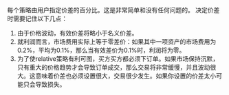 每个策略由用户指定价差的百分比。这是非常简单和没有任何问题的。
决定价差时需要记住以下几点：
1. 由于价格波动，有效价差将略小于名义价差。
2. 就利润而言，市场费用实际上等于零差价：如果其中一项资产的市场费用为0.2%，平均为0.1%，那么当有效差价为0.1%时，利润将为零。
3. 为了使relative策略有利可图，买方买方都必须下订单。如果市场保持沉默，只有重大的价格趋势才会导致订单成交，那么交易将非常缓慢，并且波动很大。这意味着价差也必须设置很大，交易很少发生。如果你设置的价差太小可能只会导致损失。
